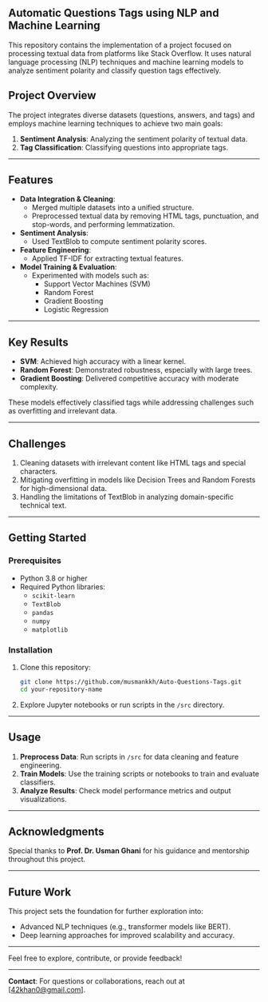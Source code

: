 ## **Automatic Questions Tags using NLP and Machine Learning**

This repository contains the implementation of a project focused on processing textual data from platforms like Stack Overflow. It uses natural language processing (NLP) techniques and machine learning models to analyze sentiment polarity and classify question tags effectively.

## **Project Overview**

The project integrates diverse datasets (questions, answers, and tags) and employs machine learning techniques to achieve two main goals:
1. **Sentiment Analysis**: Analyzing the sentiment polarity of textual data.
2. **Tag Classification**: Classifying questions into appropriate tags.

---

## **Features**
- **Data Integration & Cleaning**: 
  - Merged multiple datasets into a unified structure.
  - Preprocessed textual data by removing HTML tags, punctuation, and stop-words, and performing lemmatization.
- **Sentiment Analysis**:
  - Used TextBlob to compute sentiment polarity scores.
- **Feature Engineering**:
  - Applied TF-IDF for extracting textual features.
- **Model Training & Evaluation**:
  - Experimented with models such as:
    - Support Vector Machines (SVM)
    - Random Forest
    - Gradient Boosting
    - Logistic Regression

---

## **Key Results**
- **SVM**: Achieved high accuracy with a linear kernel.  
- **Random Forest**: Demonstrated robustness, especially with large trees.  
- **Gradient Boosting**: Delivered competitive accuracy with moderate complexity.  

These models effectively classified tags while addressing challenges such as overfitting and irrelevant data.

---

## **Challenges**
1. Cleaning datasets with irrelevant content like HTML tags and special characters.  
2. Mitigating overfitting in models like Decision Trees and Random Forests for high-dimensional data.  
3. Handling the limitations of TextBlob in analyzing domain-specific technical text.


---

## **Getting Started**

### Prerequisites
- Python 3.8 or higher
- Required Python libraries:
  - `scikit-learn`
  - `TextBlob`
  - `pandas`
  - `numpy`
  - `matplotlib`

### Installation
1. Clone this repository:
   ```bash
   git clone https://github.com/musmankkh/Auto-Questions-Tags.git
   cd your-repository-name
   
   ```
3. Explore Jupyter notebooks or run scripts in the `/src` directory.

---

## **Usage**
1. **Preprocess Data**:
   Run scripts in `/src` for data cleaning and feature engineering.
2. **Train Models**:
   Use the training scripts or notebooks to train and evaluate classifiers.
3. **Analyze Results**:
   Check model performance metrics and output visualizations.

---

## **Acknowledgments**
Special thanks to **Prof. Dr. Usman Ghani** for his guidance and mentorship throughout this project.

---

## **Future Work**
This project sets the foundation for further exploration into:
- Advanced NLP techniques (e.g., transformer models like BERT).
- Deep learning approaches for improved scalability and accuracy.

---

Feel free to explore, contribute, or provide feedback!

---

**Contact**: For questions or collaborations, reach out at [42khan0@gmail.com].

```
